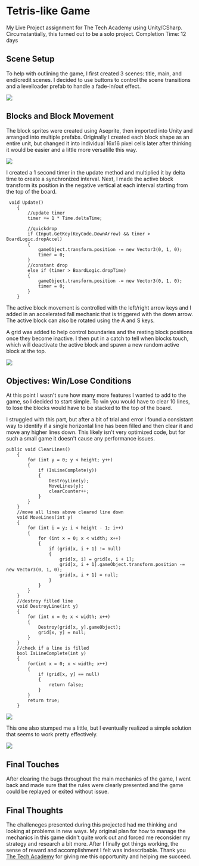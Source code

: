 # **Tetris-like Game**

My Live Project assignment for The Tech Academy using Unity/CSharp.
Circumstantially, this turned out to be a solo project.
Completion Time: 12 days

## **Scene Setup**

To help with outlining the game, I first created 3 scenes: title, main, and end/credit scenes. I decided to use buttons to control the scene transitions and a levelloader prefab to handle a fade-in/out effect.

![](https://github.com/Nick-Marx/The-Tech-Academy-C-Sharp-and-Unity-Projects/blob/main/Classics%20Arcade/README/scenes.gif)

## **Blocks and Block Movement**

The block sprites were created using Aseprite, then imported into Unity and arranged into multiple prefabs. Originally I created each block shape as an entire unit, but changed it into individual 16x16 pixel cells later after thinking it would be easier and a little more versatille this way.

![](https://github.com/Nick-Marx/The-Tech-Academy-C-Sharp-and-Unity-Projects/blob/main/Classics%20Arcade/README/sprite.png)

I created a 1 second timer in the update method and multiplied it by delta time to create a synchronized interval. Next, I made the active block transform its position in the negative vertical at each interval starting from the top of the board.

```
 void Update()
    {
		//update timer
		timer += 1 * Time.deltaTime;

		//quickdrop
		if (Input.GetKey(KeyCode.DownArrow) && timer > BoardLogic.dropAccel)
		{
			gameObject.transform.position -= new Vector3(0, 1, 0);
			timer = 0;
		}
		//constant drop
		else if (timer > BoardLogic.dropTime)
		{
			gameObject.transform.position -= new Vector3(0, 1, 0);
			timer = 0;
		}
	}
```

The active block movement is controlled with the left/right arrow keys and I added in an accelerated fall mechanic that is triggered with the down arrow. The active block can also be rotated using the A and S keys.

A grid was added to help control boundaries and the resting block positions once they become inactive. I then put in a catch to tell when blocks touch, which will deactivate the active block and spawn a new random active block at the top.

![](https://github.com/Nick-Marx/The-Tech-Academy-C-Sharp-and-Unity-Projects/blob/main/Classics%20Arcade/README/blockmovement.gif)

## **Objectives: Win/Lose Conditions**

At this point I wasn't sure how many more features I wanted to add to the game, so I decided to start simple. To win you would have to clear 10 lines, to lose the blocks would have to be stacked to the top of the board.

I struggled with this part, but after a bit of trial and error I found a consistant way to identify if a single horizontal line has been filled and then clear it and move any higher lines down. This likely isn't very optimized code, but for such a small game it doesn't cause any performance issues.

```
public void ClearLines()
    {
        for (int y = 0; y < height; y++)
        {
            if (IsLineComplete(y))
            {
                DestroyLine(y);
                MoveLines(y);
                clearCounter++;
            }
        }
    }
    //move all lines above cleared line down
    void MoveLines(int y)
    {
        for (int i = y; i < height - 1; i++)
        {
            for (int x = 0; x < width; x++)
            {
                if (grid[x, i + 1] != null)
                {
                    grid[x, i] = grid[x, i + 1];
                    grid[x, i + 1].gameObject.transform.position -= new Vector3(0, 1, 0);
                    grid[x, i + 1] = null;
                }
            }
        }
    }
    //destroy filled line
    void DestroyLine(int y)
    {
        for (int x = 0; x < width; x++)
        {
            Destroy(grid[x, y].gameObject);
            grid[x, y] = null;
        }
    }
    //check if a line is filled
    bool IsLineComplete(int y)
    {
        for(int x = 0; x < width; x++)
        {
            if (grid[x, y] == null)
            {
                return false;
            }
        }
        return true;
    }
```

![](https://github.com/Nick-Marx/The-Tech-Academy-C-Sharp-and-Unity-Projects/blob/main/Classics%20Arcade/README/lineclear.gif)

This one also stumped me a little, but I eventually realized a simple solution that seems to work pretty effectively.

![](https://github.com/Nick-Marx/The-Tech-Academy-C-Sharp-and-Unity-Projects/blob/main/Classics%20Arcade/README/blockout.gif)

## **Final Touches**

After clearing the bugs throughout the main mechanics of the game, I went back and made sure that the rules were clearly presented and the game could be replayed or exited without issue.

## **Final Thoughts**

The challeneges presented during this projected had me thinking and looking at problems in new ways. My original plan for how to manage the mechanics in this game didn't quite work out and forced me reconsider my strategy and research a bit more. After I finally got things working, the sense of reward and accomplishment I felt was indescribable. Thank you [The Tech Academy](https://www.learncodinganywhere.com/) for giving me this opportunity and helping me succeed.


